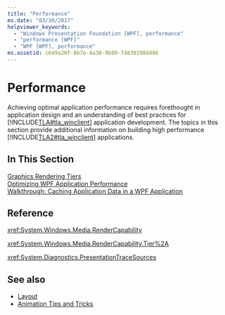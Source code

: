```yaml
---
title: "Performance"
ms.date: "03/30/2017"
helpviewer_keywords: 
  - "Windows Presentation Foundation [WPF], performance"
  - "performance [WPF]"
  - "WPF [WPF], performance"
ms.assetid: c649a20f-8b7e-4a38-9b80-74839298d406
---
```

# Performance
Achieving optimal application performance requires forethought in application design and an understanding of best practices for [!INCLUDE[TLA#tla_winclient](../../../../includes/tlasharptla-winclient-md.md)] application development. The topics in this section provide additional information on building high performance [!INCLUDE[TLA2#tla_winclient](../../../../includes/tla2sharptla-winclient-md.md)] applications.  
  
## In This Section  
 [Graphics Rendering Tiers](graphics-rendering-tiers.md)  
 [Optimizing WPF Application Performance](optimizing-wpf-application-performance.md)  
 [Walkthrough: Caching Application Data in a WPF Application](walkthrough-caching-application-data-in-a-wpf-application.md)  
  
## Reference  
 <xref:System.Windows.Media.RenderCapability>  
  
 <xref:System.Windows.Media.RenderCapability.Tier%2A>  
  
 <xref:System.Diagnostics.PresentationTraceSources>  
  
## See also
- [Layout](layout.md)
- [Animation Tips and Tricks](../graphics-multimedia/animation-tips-and-tricks.md)
